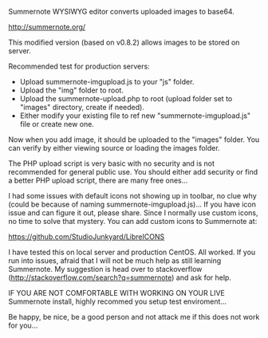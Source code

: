 Summernote WYSIWYG editor converts uploaded images to base64.

http://summernote.org/

This modified version (based on v0.8.2) allows images to be stored on server.

Recommended test for production servers:

- Upload summernote-imgupload.js to your "js" folder.
- Upload the "img" folder to root.
- Upload the summernote-upload.php to root (upload folder set to "images" directory, create if needed).
- Either modify your existing file to ref new "summernote-imgupload.js" file or create new one.

Now when you add image, it should be uploaded to the "images" folder. You can verify by either viewing source or loading the images folder.

The PHP upload script is very basic with no security and is not recommended for general public use. You should either add security or find a better PHP upload script, there are many free ones...

I had some issues with default icons not showing up in toolbar, no clue why (could be because of naming summernote-imgupload.js)... If you have icon issue and can figure it out, please share. Since I normally use custom icons, no time to solve that mystery. You can add custom icons to Summernote at:

https://github.com/StudioJunkyard/LibreICONS

I have tested this on local server and production CentOS. All worked. If you run into issues, afraid that I will not be much help as still learning Summernote. My suggestion is head over to stackoverflow (http://stackoverflow.com/search?q=summernote) and ask for help.

IF YOU ARE NOT COMFORTABLE WITH WORKING ON YOUR LIVE Summernote install, highly recommed you setup test enviroment...

Be happy, be nice, be a good person and not attack me if this does not work for you...

